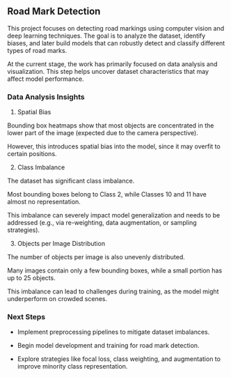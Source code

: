 ## Road Mark Detection

This project focuses on detecting road markings using computer vision and deep learning techniques. The goal is to analyze the dataset, identify biases, and later build models that can robustly detect and classify different types of road marks.

At the current stage, the work has primarily focused on data analysis and visualization. This step helps uncover dataset characteristics that may affect model performance.

### Data Analysis Insights
1. Spatial Bias

Bounding box heatmaps show that most objects are concentrated in the lower part of the image (expected due to the camera perspective).

However, this introduces spatial bias into the model, since it may overfit to certain positions.

2. Class Imbalance

The dataset has significant class imbalance.

Most bounding boxes belong to Class 2, while Classes 10 and 11 have almost no representation.

This imbalance can severely impact model generalization and needs to be addressed (e.g., via re-weighting, data augmentation, or sampling strategies).

3. Objects per Image Distribution

The number of objects per image is also unevenly distributed.

Many images contain only a few bounding boxes, while a small portion has up to 25 objects.

This imbalance can lead to challenges during training, as the model might underperform on crowded scenes.

### Next Steps

- Implement preprocessing pipelines to mitigate dataset imbalances.

- Begin model development and training for road mark detection.

- Explore strategies like focal loss, class weighting, and augmentation to improve minority class representation.